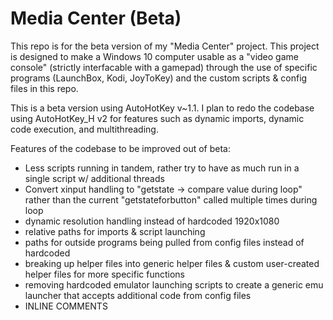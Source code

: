 # Media Center (Beta)

This repo is for the beta version of my "Media Center" project. This project is designed to make a Windows 10 computer usable as a "video game console" (strictly interfacable with a gamepad) through the use of specific programs (LaunchBox, Kodi, JoyToKey) and the custom scripts & config files in this repo.

This is a beta version using AutoHotKey v~1.1. I plan to redo the codebase using AutoHotKey_H v2 for features such as dynamic imports, dynamic code execution, and multithreading. 

Features of the codebase to be improved out of beta:
- Less scripts running in tandem, rather try to have as much run in a single script w/ additional threads
- Convert xinput handling to "getstate -> compare value during loop" rather than the current "getstateforbutton" called multiple times during loop
- dynamic resolution handling instead of hardcoded 1920x1080
- relative paths for imports & script launching
- paths for outside programs being pulled from config files instead of hardcoded
- breaking up helper files into generic helper files & custom user-created helper files for more specific functions
- removing hardcoded emulator launching scripts to create a generic emu launcher that accepts additional code from config files
- INLINE COMMENTS
